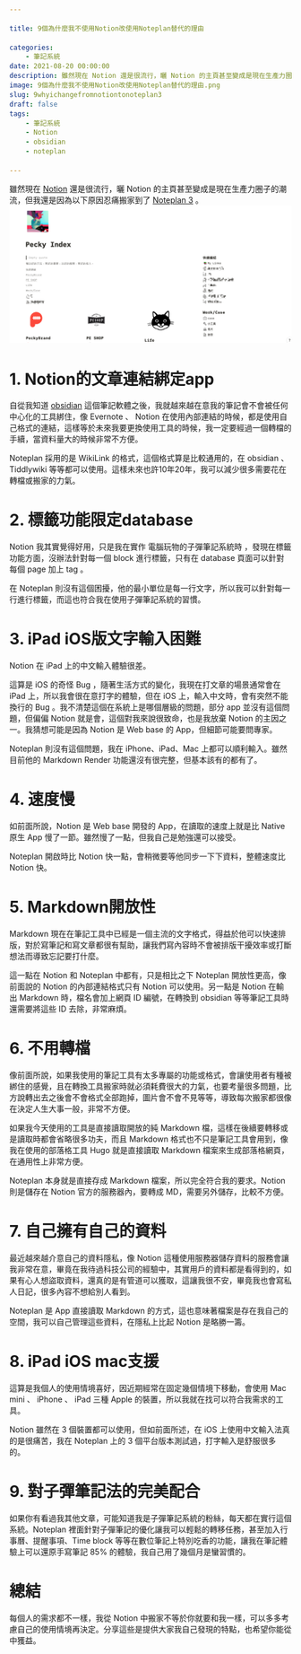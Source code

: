 ```yaml
---

title: 9個為什麼我不使用Notion改使用Noteplan替代的理由

categories:
    - 筆記系統
date: 2021-08-20 00:00:00
description: 雖然現在 Notion 還是很流行，曬 Notion 的主頁甚至變成是現在生產力圈子的潮流，但我還是因為以下原因忍痛搬家到了 Noteplan 3
image: 9個為什麼我不使用Notion改使用Noteplan替代的理由.png
slug: 9whyichangefromnotiontonoteplan3
draft: false
tags:
    - 筆記系統
    - Notion
    - obsidian
    - noteplan

---
```


雖然現在 [Notion](notion.so) 還是很流行，曬 Notion 的主頁甚至變成是現在生產力圈子的潮流，但我還是因為以下原因忍痛搬家到了 [Noteplan 3](noteplan.co) 。
![我在Notion也有設計自己的首頁XD](E5963208-5A41-40CB-881F-41F5CD991258.png)


# 1. Notion的文章連結綁定app
自從我知道 [obsidian](obsidian.md) 這個筆記軟體之後，我就越來越在意我的筆記會不會被任何中心化的工具綁住，像 Evernote 、 Notion 在使用內部連結的時候，都是使用自己格式的連結，這樣等於未來我要更換使用工具的時候，我一定要經過一個轉檔的手續，當資料量大的時候非常不方便。

Noteplan 採用的是 WikiLink 的格式，這個格式算是比較通用的，在 obsidian 、 Tiddlywiki 等等都可以使用。這樣未來也許10年20年，我可以減少很多需要花在轉檔或搬家的力氣。

# 2. 標籤功能限定database
Notion 我其實覺得好用，只是我在實作 電腦玩物的子彈筆記系統時 ，發現在標籤功能方面，沒辦法針對每一個 block 進行標籤，只有在 database 頁面可以針對每個 page 加上 tag 。

在 Noteplan 則沒有這個困擾，他的最小單位是每一行文字，所以我可以針對每一行進行標籤，而這也符合我在使用子彈筆記系統的習慣。

# 3. iPad iOS版文字輸入困難
Notion 在 iPad 上的中文輸入體驗很差。

這算是 iOS 的奇怪 Bug ，隨著生活方式的變化，我現在打文章的場景通常會在 iPad 上，所以我會很在意打字的體驗，但在 iOS 上，輸入中文時，會有突然不能換行的 Bug 。我不清楚這個在系統上是哪個層級的問題，部分 app 並沒有這個問題，但偏偏 Notion 就是會，這個對我來說很致命，也是我放棄 Notion 的主因之一。我猜想可能是因為 Notion 是 Web base 的 App，但細節可能要問專家。

Noteplan 則沒有這個問題，我在 iPhone、iPad、Mac 上都可以順利輸入。雖然目前他的 Markdown Render 功能還沒有很完整，但基本該有的都有了。

# 4. 速度慢
如前面所說，Notion 是 Web base 開發的 App，在讀取的速度上就是比 Native 原生 App 慢了一節。雖然慢了一點，但我自己是勉強還可以接受。

Noteplan 開啟時比 Notion 快一點，會稍微要等他同步一下下資料，整體速度比 Notion 快。

# 5. Markdown開放性
Markdown 現在在筆記工具中已經是一個主流的文字格式，得益於他可以快速排版，對於寫筆記和寫文章都很有幫助，讓我們寫內容時不會被排版干擾效率或打斷想法而導致忘記要打什麼。

這一點在 Notion 和 Noteplan 中都有，只是相比之下 Noteplan 開放性更高，像前面說的 Notion 的內部連結格式只有 Notion 可以使用。另一點是 Notion 在輸出 Markdown 時，檔名會加上網頁 ID 編號，在轉換到 obsidian 等等筆記工具時還需要將這些 ID 去除，非常麻煩。

# 6. 不用轉檔
像前面所說，如果我使用的筆記工具有太多專屬的功能或格式，會讓使用者有種被綁住的感覺，且在轉換工具搬家時就必須耗費很大的力氣，也要考量很多問題，比方說轉出去之後會不會格式全部跑掉，圖片會不會不見等等，導致每次搬家都很像在決定人生大事一般，非常不方便。

如果我今天使用的工具是直接讀取開放的純 Markdown 檔，這樣在後續要轉移或是讀取時都會省略很多功夫，而且 Markdown 格式也不只是筆記工具會用到，像我在使用的部落格工具 Hugo 就是直接讀取 Markdown 檔案來生成部落格網頁，在通用性上非常方便。

Noteplan 本身就是直接存成 Markdown 檔案，所以完全符合我的要求。Notion 則是儲存在 Notion 官方的服務器內，要轉成 MD，需要另外儲存，比較不方便。


# 7. 自己擁有自己的資料
最近越來越介意自己的資料隱私，像 Notion 這種使用服務器儲存資料的服務會讓我非常在意，畢竟在我待過科技公司的經驗中，其實用戶的資料都是看得到的，如果有心人想盜取資料，還真的是有管道可以獲取，這讓我很不安，畢竟我也會寫私人日記，很多內容不想給別人看到。

Noteplan 是 App 直接讀取 Markdown 的方式，這也意味著檔案是存在我自己的空間，我可以自己管理這些資料，在隱私上比起 Notion 是略勝一籌。

# 8. iPad iOS mac支援
這算是我個人的使用情境喜好，因近期經常在固定幾個情境下移動，會使用 Mac mini 、 iPhone 、 iPad 三種 Apple 的裝置，所以我就在找可以符合我需求的工具。

Notion 雖然在 3 個裝置都可以使用，但如前面所述，在 iOS 上使用中文輸入法真的是很痛苦，我在 Noteplan 上的 3 個平台版本測試過，打字輸入是舒服很多的。

# 9. 對子彈筆記法的完美配合
如果你有看過我其他文章，可能知道我是子彈筆記系統的粉絲，每天都在實行這個系統。Noteplan 裡面針對子彈筆記的優化讓我可以輕鬆的轉移任務，甚至加入行事曆、提醒事項、Time block 等等在數位筆記上特別吃香的功能，讓我在筆記體驗上可以還原手寫筆記 85% 的體驗，我自己用了幾個月是蠻習慣的。

# 總結
每個人的需求都不一樣，我從 Notion 中搬家不等於你就要和我一樣，可以多多考慮自己的使用情境再決定。分享這些是提供大家我自己發現的特點，也希望你能從中獲益。